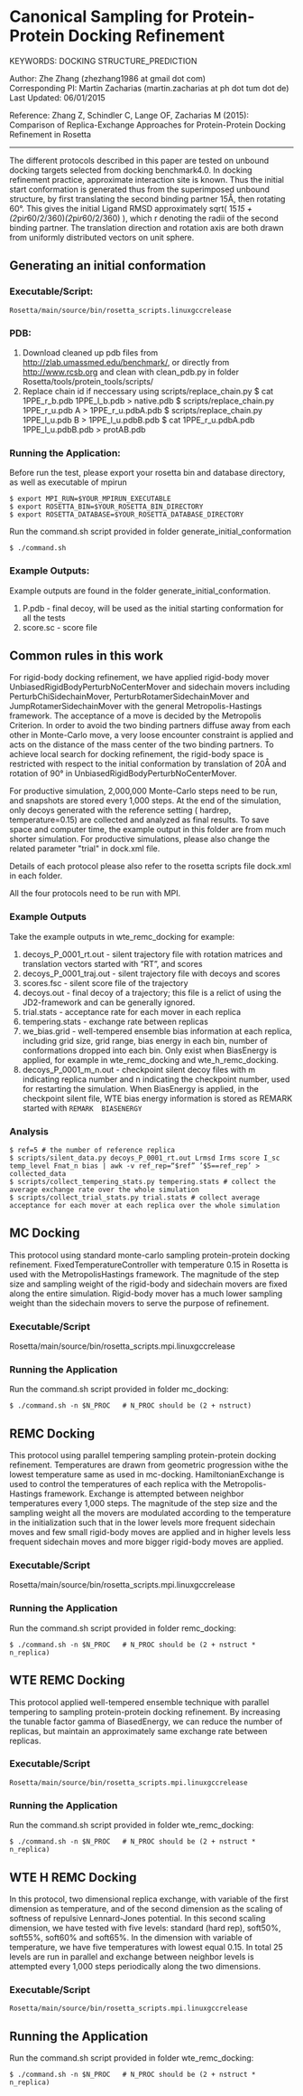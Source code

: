 Canonical Sampling for Protein-Protein Docking Refinement
=========================================================

KEYWORDS: DOCKING STRUCTURE_PREDICTION

Author: Zhe Zhang (zhezhang1986 at gmail dot com)  
Corresponding PI: Martin Zacharias (martin.zacharias at ph dot tum dot de)  
Last Updated: 06/01/2015  

Reference: Zhang Z, Schindler C, Lange OF, Zacharias M (2015): Comparison of
Replica-Exchange Approaches for Protein-Protein Docking Refinement in Rosetta

---

The different protocols described in this paper are tested on unbound docking
targets selected from docking benchmark4.0. In docking refinement practice,
approximate interaction site is known. Thus the initial start conformation is
generated thus from the superimposed unbound structure, by first translating
the second binding partner 15Å, then rotating 60°. This gives the initial
Ligand RMSD approximately sqrt( 15*15 + (2*pi*r*60/2/360)*(2*pi*r*60/2/360) ),
which r denoting the radii of the second binding partner. The translation
direction and rotation axis are both drawn from uniformly distributed vectors
on unit sphere.

Generating an initial conformation
----------------------------------

### Executable/Script:

    Rosetta/main/source/bin/rosetta_scripts.linuxgccrelease

### PDB:

1. Download cleaned up pdb files from http://zlab.umassmed.edu/benchmark/, or 
   directly from http://www.rcsb.org and clean with clean_pdb.py in folder 
   Rosetta/tools/protein_tools/scripts/
2. Replace chain id if neccessary using scripts/replace_chain.py
       $ cat 1PPE_r_b.pdb 1PPE_l_b.pdb > native.pdb
       $ scripts/replace_chain.py 1PPE_r_u.pdb A > 1PPE_r_u.pdbA.pdb
       $ scripts/replace_chain.py 1PPE_l_u.pdb B > 1PPE_l_u.pdbB.pdb
       $ cat 1PPE_r_u.pdbA.pdb 1PPE_l_u.pdbB.pdb > protAB.pdb

### Running the Application:

Before run the test, please export your rosetta bin and database directory, 
as well as executable of mpirun

    $ export MPI_RUN=$YOUR_MPIRUN_EXECUTABLE
    $ export ROSETTA_BIN=$YOUR_ROSETTA_BIN_DIRECTORY
    $ export ROSETTA_DATABASE=$YOUR_ROSETTA_DATABASE_DIRECTORY

Run the command.sh script provided in folder generate_initial_conformation

    $ ./command.sh

### Example Outputs:

Example outputs are found in the folder generate_initial_conformation.  

1. P.pdb - final decoy, will be used as the initial starting conformation for all
the tests 
2. score.sc - score file

Common rules in this work
-------------------------

For rigid-body docking refinement, we have applied rigid-body mover
UnbiasedRigidBodyPerturbNoCenterMover and sidechain movers including
PerturbChiSidechainMover, PerturbRotamerSidechainMover and
JumpRotamerSidechainMover with the general Metropolis-Hastings framework. The
acceptance of a move is decided by the Metropolis Criterion. In order to avoid
the two binding partners diffuse away from each other in Monte-Carlo move,
 a very loose encounter constraint is applied and acts on the distance of the
mass center of the two binding partners. To achieve local search for docking
refinement, the rigid-body space is restricted with respect to the initial
conformation by translation of 20Å and rotation of 90° in
UnbiasedRigidBodyPerturbNoCenterMover. 

For productive simulation, 2,000,000 Monte-Carlo steps need to be run, and 
snapshots are stored every 1,000 steps. At the end of the simulation, only
decoys generated with the reference setting ( hardrep, temperature=0.15) are
collected and analyzed as final results. To save space and computer time,
the example output in this folder are from much shorter simulation. For 
productive simulations, please also change the related parameter "trial" in
dock.xml file.

Details of each protocol please also refer to the rosetta scripts file
dock.xml in each folder.

All the four protocols need to be run with MPI. 

### Example Outputs

Take the example outputs in wte_remc_docking for example:

1. decoys_P_0001_rt.out - silent trajectory file with rotation matrices and 
   translation vectors started with “RT”, and scores
2. decoys_P_0001_traj.out - silent trajectory file with decoys and scores
3. scores.fsc - silent score file of the trajectory
4. decoys.out - final decoy of a trajectory; this file is a relict of using the 
   JD2-framework and can be generally ignored. 
5. trial.stats - acceptance rate for each mover in each replica
6. tempering.stats - exchange rate between replicas
7. we_bias.grid - well-tempered ensemble bias information at each replica, 
   including grid size, grid range, bias energy in each bin, number of 
   conformations dropped into each bin. Only exist when BiasEnergy is applied, 
   for example in wte_remc_docking and wte_h_remc_docking.
8. decoys_P_0001_m_n.out - checkpoint silent decoy files with m indicating 
   replica number and n indicating the checkpoint number, used for restarting 
   the simulation. When BiasEnergy is applied, in the checkpoint silent file, 
   WTE bias energy information is stored as REMARK started with `REMARK 
   BIASENERGY`

### Analysis

    $ ref=5 # the number of reference replica
    $ scripts/silent_data.py decoys_P_0001_rt.out Lrmsd Irms score I_sc temp_level Fnat_n bias | awk -v ref_rep=“$ref” ’$5==ref_rep’ > collected_data
    $ scripts/collect_tempering_stats.py tempering.stats # collect the average exchange rate over the whole simulation
    $ scripts/collect_trial_stats.py trial.stats # collect average acceptance for each mover at each replica over the whole simulation

MC Docking
----------

This protocol using standard monte-carlo sampling protein-protein docking
refinement. FixedTemperatureController with temperature 0.15 in Rosetta is
used with the MetropolisHastings framework. The magnitude of the step size and
sampling weight of the rigid-body and sidechain movers are fixed along the
entire simulation. Rigid-body mover has a much lower sampling weight than the
sidechain movers to serve the purpose of refinement. 

### Executable/Script

Rosetta/main/source/bin/rosetta_scripts.mpi.linuxgccrelease

### Running the Application

Run the command.sh script provided in folder mc_docking: 

    $ ./command.sh -n $N_PROC   # N_PROC should be (2 + nstruct)

REMC Docking
------------

This protocol using parallel tempering sampling protein-protein docking
refinement. Temperatures are drawn from geometric progression withe the lowest
temperature same as used in mc-docking. HamiltonianExchange is used to control
the temperatures of each replica with the Metropolis-Hastings framework.
Exchange is attempted between neighbor temperatures every 1,000 steps. The
magnitude of the step size and the sampling weight all the movers are
modulated according to the temperature in the initialization such that in the
lower levels more frequent sidechain moves and few small rigid-body moves are
applied and in higher levels less frequent sidechain moves and more bigger
rigid-body moves are applied. 

### Executable/Script

Rosetta/main/source/bin/rosetta_scripts.mpi.linuxgccrelease

### Running the Application

Run the command.sh script provided in folder remc_docking: 

    $ ./command.sh -n $N_PROC   # N_PROC should be (2 + nstruct * n_replica)

WTE REMC Docking
----------------

This protocol applied well-tempered ensemble technique with parallel tempering
to sampling protein-protein docking refinement. By increasing the tunable
factor gamma of BiasedEnergy, we can reduce the number of replicas, but
maintain an approximately same exchange rate between replicas. 

### Executable/Script

    Rosetta/main/source/bin/rosetta_scripts.mpi.linuxgccrelease

### Running the Application

Run the command.sh script provided in folder wte_remc_docking: 

    $ ./command.sh -n $N_PROC   # N_PROC should be (2 + nstruct * n_replica)

WTE H REMC Docking
------------------

In this protocol, two dimensional replica exchange, with variable of the first
dimension as temperature, and of the second dimension as the scaling of
softness of repulsive Lennard-Jones potential. In this second scaling
dimension, we have tested with five levels: standard (hard rep), soft50%,
soft55%, soft60% and soft65%. In the dimension with variable of temperature,
we have five temperatures with lowest equal 0.15. In total 25 levels are run
in parallel and exchange between neighbor levels is attempted every 1,000
steps periodically along the two dimensions.

### Executable/Script

    Rosetta/main/source/bin/rosetta_scripts.mpi.linuxgccrelease

## Running the Application

Run the command.sh script provided in folder wte_remc_docking: 

    $ ./command.sh -n $N_PROC   # N_PROC should be (2 + nstruct * n_replica)

